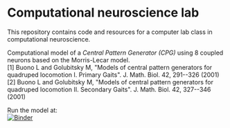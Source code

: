 # Computational neuroscience lab
This repository contains code and resources for a computer lab class in computational neuroscience.

Computational model of a *Central Pattern Generator (CPG)* using 8 coupled neurons based on the Morris-Lecar model.  
[1] Buono L and Golubitsky M, "Models of central pattern generators for quadruped locomotion I. Primary Gaits". J. Math. Biol. 42, 291--326 (2001)  
[2] Buono L and Golubitsky M, "Models of central pattern generators for quadruped locomotion II. Secondary Gaits". J. Math. Biol. 42, 327--346 (2001) 

Run the model at:  
[![Binder](https://mybinder.org/badge_logo.svg)](https://mybinder.org/v2/gh/Frederic-vW/neur3101-group3/HEAD?filepath=prac_neur3101.ipynb)
